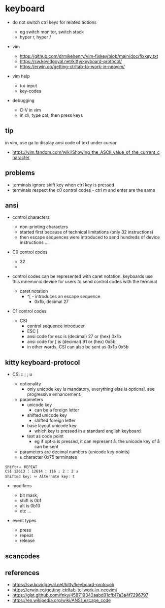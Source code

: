 # keyboard

- do not switch ctrl keys for related actions

  - eg switch monitor, switch stack
  - hyper r, hyper /

- vim

  - https://github.com/drmikehenry/vim-fixkey/blob/main/doc/fixkey.txt
  - https://sw.kovidgoyal.net/kitty/keyboard-protocol/
  - https://erwin.co/getting-ctrltab-to-work-in-neovim/

- vim help

  - tui-input
  - key-codes

- debugging
  - C-V in vim
  - in cli, type cat, then press keys

## tip

in vim, use ga to display ansi code of text under cursor

- https://vim.fandom.com/wiki/Showing_the_ASCII_value_of_the_current_character

## problems

- terminals ignore shift key when ctrl key is pressed
- terminals respect the c0 control codes - ctrl m and enter are the same

## ansi

- control characters

  - non-printing characters
  - started first because of technical limitations (only 32 instructions)
  - then escape sequences were introduced to send hundreds of device instructions ...

- C0 control codes

  - 32
  -

- control codes can be represented with caret notation. keyboards use this mnemonic device for users to send control codes with the terminal

  - caret notation
    - ^[ - introduces an escape sequence
      - 0x1b, decimal 27

- C1 control codes
  - CSI
    - control sequence introducer
    - ESC [
    - ansi code for esc is (decimal) 27 or (hex) 0x1b
    - ansi code for [ is (decimal) 91 or (hex) 0x5b
    - in other words, CSI can also be sent as 0x1b 0x5b

## kitty keyboard-protocol

- CSI <unicode key>:<shifted unicode key>:<base layout unicode key> ; <modifiers> ; <text as codepoints> u
  - optionality
    - only unicode key is mandatory, everything else is optional. see progressive enhancement.
  - parameters
    - unicode key
      - can be a foreign letter
    - shifted unicode key
      - shifted foreign letter
    - base layout unicode key
      - which key is pressed in a standard english keyboard
    - text as code point
      - eg if opt-a is pressed, it can represent å. the unicode key of å can be sent
  - <xxx> parameters are decimal numbers (unicode key points)
  - u character 0x75 terminates

```
Shift+ㅅ REPEAT
CSI 12613 : 12614 : 116 ; 2 : 2 u
Shifted key: ㅆ Alternate key: t
```

- modifiers

  - bit mask,
  - shift is 0b1
  - alt is 0b10
  - etc ...

- event types
  - press
  - repeat
  - release

## scancodes

## references

- https://sw.kovidgoyal.net/kitty/keyboard-protocol/
- https://erwin.co/getting-ctrltab-to-work-in-neovim/
- https://gist.github.com/fnky/458719343aabd01cfb17a3a4f7296797
- https://en.wikipedia.org/wiki/ANSI_escape_code
